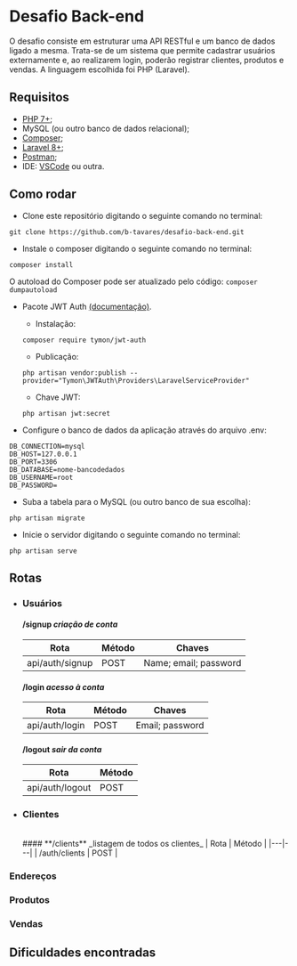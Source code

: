 # Desafio Back-end
O desafio consiste em estruturar uma API RESTful e um banco de dados ligado a mesma. Trata-se de um sistema que permite cadastrar usuários externamente e, ao realizarem login, poderão registrar clientes, produtos e vendas. A linguagem escolhida foi PHP (Laravel).

## Requisitos

- [PHP 7+](https://www.php.net/downloads.php);
- MySQL (ou outro banco de dados relacional);
- [Composer](https://getcomposer.org/);
- [Laravel 8+](https://laravel.com/);
- [Postman](https://www.postman.com/downloads/);
- IDE: [VSCode](https://code.visualstudio.com/download) ou outra.

## Como rodar

- Clone este repositório digitando o seguinte comando no terminal:
```
git clone https://github.com/b-tavares/desafio-back-end.git
```

- Instale o composer digitando o seguinte comando no terminal:
```
composer install
```

O autoload do Composer pode ser atualizado pelo código:
    ```
    composer dumpautoload
    ```
    
- Pacote JWT Auth [(documentação)](https://jwt-auth.readthedocs.io/en/develop/).
    - Instalação:
    ```
    composer require tymon/jwt-auth
    ```
    - Publicação:
    ```
    php artisan vendor:publish --provider="Tymon\JWTAuth\Providers\LaravelServiceProvider"
    ```
    - Chave JWT:
    ```
    php artisan jwt:secret
    ```
   
- Configure o banco de dados da aplicação através do arquivo .env:
```
DB_CONNECTION=mysql
DB_HOST=127.0.0.1
DB_PORT=3306
DB_DATABASE=nome-bancodedados
DB_USERNAME=root
DB_PASSWORD=
```

- Suba a tabela para o MySQL (ou outro banco de sua escolha):
```
php artisan migrate
```

- Inicie o servidor digitando o seguinte comando no terminal:
```
php artisan serve
```

## Rotas

- ### Usuários

    #### **/signup** _criação de conta_
    | **Rota**        | **Método** | **Chaves**            |
    |-----------------|------------|-----------------------|
    | api/auth/signup | POST       | Name; email; password |


    #### **/login** _acesso à conta_
    | **Rota**        | **Método** | **Chaves**            |
    |-----------------|------------|-----------------------|
    | api/auth/login  | POST       | Email; password       |

    #### **/logout** _sair da conta_
    | **Rota**        | **Método** | 
    |-----------------|------------|
    | api/auth/logout | POST       | 

- ### Clientes
    <br>
    #### **/clients** _listagem de todos os clientes_
    | Rota | Método |
    |---|---|
    | /auth/clients | POST |

### Endereços

### Produtos

### Vendas


## Dificuldades encontradas
